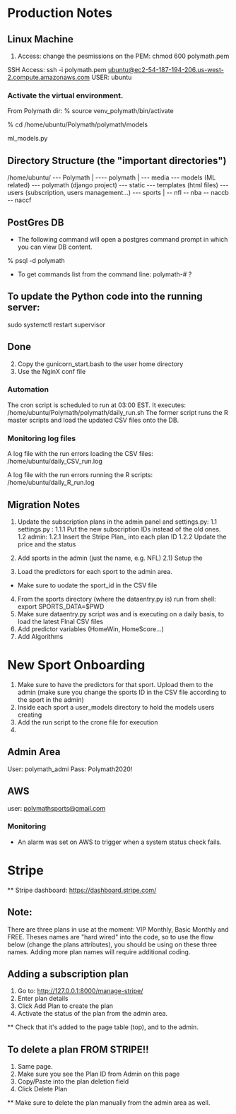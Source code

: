 #  Production Notes
## ###################

## Linux Machine 
1)  Access:
change the pesmissions on the PEM:
chmod 600 polymath.pem

SSH Access: ssh -i polymath.pem ubuntu@ec2-54-187-194-206.us-west-2.compute.amazonaws.com
USER: ubuntu

### Activate the virtual environment.
From Polymath dir:
% source venv_polymath/bin/activate

% cd /home/ubuntu/Polymath/polymath/models

ml_models.py

## Directory Structure (the "important directories")
/home/ubuntu/
--- Polymath
    |
    ---- polymath
        |
        --- media
        --- models (ML related)
        --- polymath (django project)
        --- static
        --- templates (html files)
        --- users (subscription, users management...)
        --- sports
            |
            -- nfl
            -- nba
            -- naccb
            -- naccf
        
## PostGres DB
* The following command will open a postgres command prompt in which you can view DB content.

% psql -d polymath

* To get commands list from the command line:
polymath-# \? 

## To update the Python code into the running server:
sudo systemctl restart supervisor

## Done
2) Copy the gunicorn_start.bash to the user home directory
3) Use the NginX conf file

### Automation
The cron script is scheduled to run at 03:00 EST. It executes: /home/ubuntu/Polymath/polymath/daily_run.sh
The former script runs the R master scripts and load the updated CSV files onto the DB.

### Monitoring log files
A log file with the run errors loading the CSV files:
/home/ubuntu/daily_CSV_run.log

A log file with the run errors running the R scripts:
/home/ubuntu/daily_R_run.log



## Migration Notes
1) Update the subscription plans in the admin panel and settings.py:
    1.1 settings.py :
        1.1.1 Put the new subscription IDs instead of the old ones.
    1.2 admin:
        1.2.1 Insert the Stripe Plan_<ID>  into each plan ID
        1.2.2 Update the price and the status

2) Add sports in the admin (just the name, e.g. NFL)
    2.1) Setup the 
3) Load the predictors for each sport to the admin area. 
* Make sure to uodate the sport_id in the CSV file
4) From the sports directory (where the dataentry.py is) run from shell: export SPORTS_DATA=$PWD 
5) Make sure dataentry.py script was and is executing on a daily basis, to load the latest FInal CSV files 
6) Add predictor variables (HomeWin, HomeScore...)
7) Add Algorithms

# New Sport Onboarding
1) Make sure to have the predictors for that sport. Upload them to the admin (make sure you change the sports ID in the CSV file according to the sport in the admin)
2) Inside each sport a user_models directory to hold the models users creating
3) Add the run script to the crone file for execution
4) 

## Admin Area
User: polymath_admi
Pass: Polymath2020!

## AWS
user: polymathsports@gmail.com

### Monitoring
* An alarm was set on AWS to trigger when a system status check fails.

# Stripe
** Stripe dashboard: https://dashboard.stripe.com/

## Note:
There are three plans in use at the moment: VIP Monthly, Basic Monthly and FREE. 
Theses names are "hard wired" into the code, so to use the flow below (change the plans attributes), you should be using on these three names.
Adding more plan names will require additional coding.

## Adding a subscription plan
1) Go to: http://127.0.0.1:8000/manage-stripe/
2) Enter plan details
3) Click Add Plan to create the plan
4) Activate the status of the plan from the admin area.

** Check that it's added to the page table (top), and to the admin.

## To delete a plan FROM STRIPE!!
1) Same page.
2) Make sure you see the Plan ID from Admin on this page
3) Copy/Paste into the plan deletion field
4) Click Delete Plan

** Make sure to delete the plan manually from the admin area as well.

